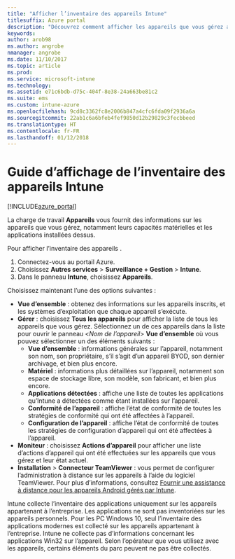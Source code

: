 ```yaml
---
title: "Afficher l’inventaire des appareils Intune"
titlesuffix: Azure portal
description: "Découvrez comment afficher les appareils que vous gérez avec Intune et comprenez leur matériel et leurs applications installées."
keywords: 
author: arob98
ms.author: angrobe
nmanager: angrobe
ms.date: 11/10/2017
ms.topic: article
ms.prod: 
ms.service: microsoft-intune
ms.technology: 
ms.assetid: e71c6bdb-d75c-404f-8e38-24a663be81c2
ms.suite: ems
ms.custom: intune-azure
ms.openlocfilehash: 9cd8c3362fc8e2006b847a4cfc6fda09f2936a6a
ms.sourcegitcommit: 22ab1c6a6bfeb4fef9850d12b29829c3fecbbeed
ms.translationtype: HT
ms.contentlocale: fr-FR
ms.lasthandoff: 01/12/2018
---
```

# <a name="how-to-view-intune-device-inventory"></a>Guide d’affichage de l’inventaire des appareils Intune


[!INCLUDE[azure_portal](./includes/azure_portal.md)]

La charge de travail **Appareils** vous fournit des informations sur les appareils que vous gérez, notamment leurs capacités matérielles et les applications installées dessus. 

Pour afficher l’inventaire des appareils .

1. Connectez-vous au portail Azure.
2. Choisissez **Autres services** > **Surveillance + Gestion** > **Intune**.
3. Dans le panneau **Intune**, choisissez **Appareils**.

Choisissez maintenant l’une des options suivantes :

- **Vue d’ensemble** : obtenez des informations sur les appareils inscrits, et les systèmes d’exploitation que chaque appareil s’exécute.
- **Gérer** : choisissez **Tous les appareils** pour afficher la liste de tous les appareils que vous gérez.
    Sélectionnez un de ces appareils dans la liste pour ouvrir le panneau <*Nom de l’appareil*> **Vue d’ensemble** où vous pouvez sélectionner un des éléments suivants :
    - **Vue d’ensemble** : informations générales sur l’appareil, notamment son nom, son propriétaire, s’il s’agit d’un appareil BYOD, son dernier archivage, et bien plus encore.
    - **Matériel** : informations plus détaillées sur l’appareil, notamment son espace de stockage libre, son modèle, son fabricant, et bien plus encore.
    - **Applications détectées** : affiche une liste de toutes les applications qu’Intune a détectées comme étant installées sur l’appareil.
    - **Conformité de l’appareil** : affiche l’état de conformité de toutes les stratégies de conformité qui ont été affectées à l’appareil.
    - **Configuration de l’appareil** : affiche l’état de conformité de toutes les stratégies de configuration d’appareil qui ont été affectées à l’appareil.
- **Moniteur** : choisissez **Actions d’appareil** pour afficher une liste d’actions d’appareil qui ont été effectuées sur les appareils que vous gérez et leur état actuel.
- **Installation** > **Connecteur TeamViewer** : vous permet de configurer l’administration à distance sur les appareils à l’aide du logiciel TeamViewer. Pour plus d’informations, consultez [Fournir une assistance à distance pour les appareils Android gérés par Intune](/intune/device-profile-android-teamviewer).

Intune collecte l’inventaire des applications uniquement sur les appareils appartenant à l’entreprise. Les applications ne sont pas inventoriées sur les appareils personnels. Pour les PC Windows 10, seul l’inventaire des applications modernes est collecté sur les appareils appartenant à l’entreprise. Intune ne collecte pas d’informations concernant les applications Win32 sur l’appareil. Selon l’opérateur que vous utilisez avec les appareils, certains éléments du parc peuvent ne pas être collectés.
